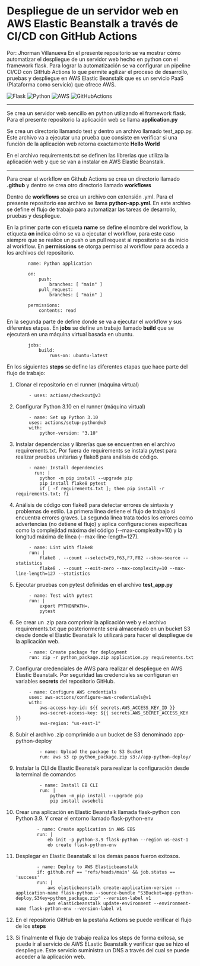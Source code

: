 # Despliegue de un servidor web en AWS Elastic Beanstalk a través de CI/CD con GitHub Actions

Por: Jhorman Villanueva
En el presente repositorio se va mostrar cómo automatizar el despliegue de un servidor web hecho en python con el framework flask. Para lograr la automatización se va configurar un pipeline CI/CD con GitHub Actions lo que permite agilizar el proceso de desarrollo, pruebas y despliegue en AWS Elastic Beanstalk que es un servicio PaaS (Plataforma como servicio) que ofrece AWS.  

![Flask](https://img.shields.io/badge/flask-%23000.svg?style=for-the-badge&logo=flask&logoColor=white) ![Python](https://img.shields.io/badge/python-3670A0?style=for-the-badge&logo=python&logoColor=ffdd54) ![AWS](https://img.shields.io/badge/Amazon_AWS-FF9900?style=for-the-badge&logo=amazonaws&logoColor=white)
![GitHubActions](https://img.shields.io/badge/GitHub_Actions-2088FF?style=for-the-badge&logo=github-actions&logoColor=white)

<hr>

Se crea un servidor web sencillo en python utilizando el framework flask. Para el presente repositorio la aplicación web se llama **application.py**

Se crea un directorio llamando test y dentro un archivo llamado test_app.py. Este archivo va a ejecutar una prueba que consiste en verificar si una función de la aplicación web retorna exactamente **Hello World**

En el archivo requirements.txt se definen las librerias que utiliza la aplicación web y que se van a instalar en AWS Elastic Beanstalk. 

<hr>

Para crear el workflow en Github Actions se crea un directorio llamado **.github** y dentro se crea otro directorio llamado **workflows**

Dentro de **workflows** se crea un archivo con extensión .yml. Para el presente repositorio ese archivo se llama **python-app.yml**. En este archivo se define el flujo de trabajo para automatizar las tareas de desarrollo, pruebas y despliegue. 

En la primer parte con etiqueta **name** se define el nombre del workflow, la etiqueta **on** indica cómo se va a ejecutar el workflow, para este caso siempre que se realice un push o un pull request al repositorio se da inicio al workflow. En **permissions** se otorga permiso al workflow para acceda a los archivos del repositorio. 

            name: Python application

            on:
                push:
                    branches: [ "main" ]
                pull_request:
                    branches: [ "main" ]

            permissions:
                contents: read

En la segunda parte de define donde se va a ejecutar el workflow y sus diferentes etapas. En **jobs** se define un trabajo llamado **build** que se ejecutará en una máquina virtual basada en ubuntu. 

            jobs:
                build:
                    runs-on: ubuntu-latest
    

En los siguientes **steps** se define las diferentes etapas que hace parte del flujo de trabajo:

1. Clonar el repositorio en el runner (máquina virtual)

            - uses: actions/checkout@v3

2. Configurar Python 3.10 en el runner (máquina virtual)

            - name: Set up Python 3.10
            uses: actions/setup-python@v3
            with:
                python-version: "3.10"

3. Instalar dependencias y librerías que se encuentren en el archivo requirements.txt. Por fuera de requirements se instala pytest para realizar pruebas unitarias y flake8 para análisis de código. 

            - name: Install dependencies
              run: |
                python -m pip install --upgrade pip
                pip install flake8 pytest
                if [ -f requirements.txt ]; then pip install -r requirements.txt; fi

4. Análisis de código con flake8 para detectar errores de sintaxis y problemas de estilo.
La primera línea detiene el flujo de trabajo si encuentra errores graves.
La segunda línea trata todos los errores como advertencias (no detiene el flujo) y aplica configuraciones específicas como la complejidad máxima del código (--max-complexity=10) y la longitud máxima de línea (--max-line-length=127).

            - name: Lint with flake8
            run: |
                flake8 . --count --select=E9,F63,F7,F82 --show-source --statistics
                flake8 . --count --exit-zero --max-complexity=10 --max-line-length=127 --statistics

5. Ejecutar pruebas con pytest definidas en el archivo **test_app.py**

            - name: Test with pytest
            run: |
                export PYTHONPATH=.
                pytest

6. Se crear un .zip para comprimir la aplicación web y el archivo requirements.txt que posteriormente será almacenado en un bucket S3 desde donde el Elastic Beanstalk lo utilizará para hacer el despliegue de la aplicación web. 

            - name: Create package for deployment
            run: zip -r python_package.zip application.py requirements.txt


7. Configurar credenciales de AWS para realizar el despliegue en AWS Elastic Beanstalk. Por seguridad las credenciales se configuran en variables **secrets** del repositorio GitHub. 

            - name: Configure AWS credentials
            uses: aws-actions/configure-aws-credentials@v1
            with:
                aws-access-key-id: ${{ secrets.AWS_ACCESS_KEY_ID }}
                aws-secret-access-key: ${{ secrets.AWS_SECRET_ACCESS_KEY }}
                aws-region: "us-east-1"

8. Subir el archivo .zip comprimido a un bucket de S3 denominado app-python-deploy

                - name: Upload the package to S3 Bucket
                run: aws s3 cp python_package.zip s3://app-python-deploy/


9. Instalar la CLI de Elastic Beanstalk para realizar la configuración desde la terminal de comandos

                - name: Install EB CLI
                run: |
                    python -m pip install --upgrade pip
                    pip install awsebcli


10. Crear una aplicación en Elastic Beanstalk llamada flask-python con Python 3.9. Y crear el entorno llamado flask-python-env

                - name: Create application in AWS EBS
                run: |
                    eb init -p python-3.9 flask-python --region us-east-1
                    eb create flask-python-env


11. Desplegar en Elastic Beanstalk si los demás pasos fueron exitosos. 


                - name: Deploy to AWS Elasticbeanstalk
                if: github.ref == 'refs/heads/main' && job.status == 'success'
                run: |
                    aws elasticbeanstalk create-application-version --application-name flask-python --source-bundle "S3Bucket=app-python-deploy,S3Key=python_package.zip" --version-label v1
                    aws elasticbeanstalk update-environment --environment-name flask-python-env --version-label v1

12. En el repositorio GitHub en la pestaña Actions se puede verificar el flujo de los **steps**

13. Si finalmente el flujo de trabajo realiza los steps de forma exitosa, se puede ir al servicio de AWS ELastic Beanstalk y verificar que se hizo el despliegue. Este servicio suministra un DNS a través del cual se puede acceder a la aplicación web. 
